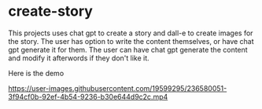 # create-story

This projects uses chat gpt to create a story and dall-e to create images for the story. The user has option to write the content themselves, or have chat gpt generate it for them.
The user can have chat gpt generate the content and modify it afterwords if they don't like it. 

Here is the demo



https://user-images.githubusercontent.com/19599295/236580051-3f94cf0b-92ef-4b54-9236-b30e644d9c2c.mp4

